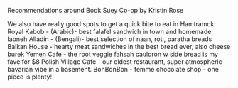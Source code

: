 

Recommendations around Book Suey Co-op by Kristin Rose

We also have really good spots to get a quick bite to eat in Hamtramck:
Royal Kabob - (Arabic)- best falafel sandwich in town and homemade labneh
Alladin - (Bengali)- best selection of naan, roti, paratha breads
Balkan House - hearty meat sandwiches in the best bread ever, also cheese burek 
Yemen Cafe - the root veggie fahsah cauldron w side bread is my fave for $8
Polish Village Cafe - our oldest restaurant, super atmospheric bavarian vibe in a basement. 
BonBonBon - femme chocolate shop - one piece is plenty!
